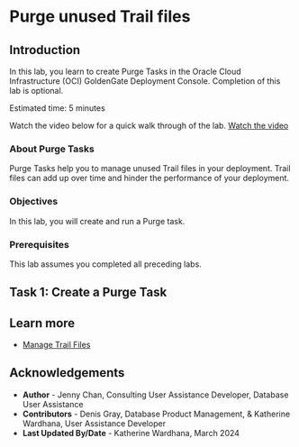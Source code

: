 # Purge unused Trail files

## Introduction

In this lab, you learn to create Purge Tasks in the Oracle Cloud Infrastructure (OCI) GoldenGate Deployment Console. Completion of this lab is optional.

Estimated time: 5 minutes

Watch the video below for a quick walk through of the lab.
[Watch the video](videohub:1_ni87slbs)

### About Purge Tasks

Purge Tasks help you to manage unused Trail files in your deployment. Trail files can add up over time and hinder the performance of your deployment.

### Objectives

In this lab, you will create and run a Purge task.

### Prerequisites

This lab assumes you completed all preceding labs.

## Task 1: Create a Purge Task

[](include:01-create-purge-task-23ai.md)

## Learn more

* [Manage Trail Files](https://docs.oracle.com/en/cloud/paas/goldengate-service/ntzlj/index.html#articletitle)

## Acknowledgements

* **Author** - Jenny Chan, Consulting User Assistance Developer, Database User Assistance
* **Contributors** -  Denis Gray, Database Product Management, & Katherine Wardhana, User Assistance Developer
* **Last Updated By/Date** - Katherine Wardhana, March 2024
